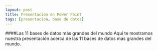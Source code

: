 ```yaml
---
layout: post
title: Presentacion en Power Point
tags: [presentacion, base de datos]
---
```

####Las 11 bases de datos más grandes del mundo
Aquí te mostramos nuestra presentación acerca de las 11 bases de datos más grandes del mundo.
